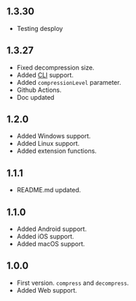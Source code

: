 ## 1.3.30

* Testing desploy

## 1.3.27

* Fixed decompression size.
* Added [CLI](https://pub.dev/packages/zstandard_cli) support.
* Added `compressionLevel` parameter.
* Github Actions.
* Doc updated

## 1.2.0

* Added Windows support.
* Added Linux support.
* Added extension functions.

## 1.1.1

* README.md updated.

## 1.1.0

* Added Android support.
* Added iOS support.
* Added macOS support.

## 1.0.0

* First version. `compress` and `decompress`.
* Added Web support.
